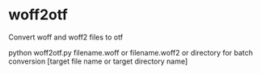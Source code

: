 # woff2otf
Convert woff and woff2 files to otf 

python woff2otf.py filename.woff or filename.woff2 or directory for batch conversion [target file name or target directory name]
